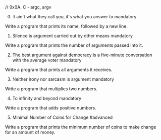 // 0x0A. C - argc, argv


0. It ain't what they call you, it's what you answer to
mandatory

Write a program that prints its name, followed by a new line.

1. Silence is argument carried out by other means
mandatory

Write a program that prints the number of arguments passed into it.

2. The best argument against democracy is a five-minute conversation with the average voter
mandatory

Write a program that prints all arguments it receives.

3. Neither irony nor sarcasm is argument
mandatory

Write a program that multiplies two numbers.

4. To infinity and beyond
mandatory

Write a program that adds positive numbers.

5. Minimal Number of Coins for Change
#advanced

Write a program that prints the minimum number of coins to make change for an amount of money.
